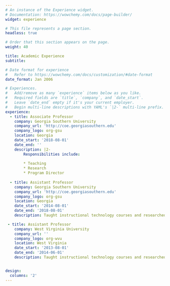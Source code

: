 ```yaml
---
# An instance of the Experience widget.
# Documentation: https://wowchemy.com/docs/page-builder/
widget: experience

# This file represents a page section.
headless: true

# Order that this section appears on the page.
weight: 40

title: Academic Experience
subtitle:

# Date format for experience
#   Refer to https://wowchemy.com/docs/customization/#date-format
date_format: Jan 2006

# Experiences.
#   Add/remove as many `experience` items below as you like.
#   Required fields are `title`, `company`, and `date_start`.
#   Leave `date_end` empty if it's your current employer.
#   Begin multi-line descriptions with YAML's `|2-` multi-line prefix.
experience:
  - title: Associate Professor
    company: Georgia Southern University
    company_url: 'http://coe.georgiasouthern.edu'
    company_logo: org-gsu
    location: Georgia
    date_start: '2018-08-01'
    date_end: ''
    description: |2-
        Responsibilities include:
        
        * Teaching
        * Research
        * Program Director
        
  - title: Assistant Professor
    company: Georgia Southern University
    company_url: 'http://coe.georgiasouthern.edu'
    company_logo: org-gsu
    location: Georgia
    date_start: '2014-08-01'
    date_end: '2018-08-01'
    description: Taught instructional technology courses and researched game-desing and online learning.

 - title: Assistant Professor
    company: West Virginia University
    company_url: ''
    company_logo: org-wvu
    location: West Virginia
    date_start: '2013-08-01'
    date_end: '2014-06-01'
    description: Taught instructional technology courses and researched game-desing and online learning.


design:
  columns: '2'
---
```

